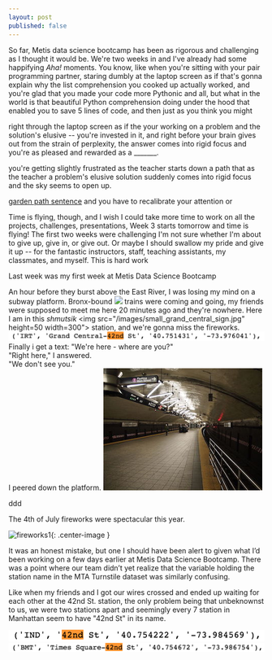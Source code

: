 ```yaml
---
layout: post
published: false
---
```


So far, Metis data science bootcamp has been as rigorous and challenging as I thought it would be. We're two weeks in and I've already had some happifying <i>Aha!</i> moments. You know, like when you're sitting with your pair programming partner, staring dumbly at the laptop screen as if that's gonna explain why the list comprehension you cooked up actually worked, and you're glad that you made your code more Pythonic and all, but what in the world is that beautiful Python comprehension doing under the hood that enabled you to save 5 lines of code, and then just as you think you might 






right through the laptop screen as if the your  working on a problem and the solution's elusive -- you're invested in it, and right before your brain gives out from the strain of perplexity, the answer  comes into rigid focus and you're as pleased and rewarded as a _______.  




you're getting slightly frustrated as the teacher starts down a path that  as the teacher  a problem's elusive solution suddenly comes into rigid focus and the sky seems to open up.

[garden path sentence](https://en.wikipedia.org/wiki/Garden_path_sentence) and you have to recalibrate your attention or 

Time is flying, though, and I wish I could take more time to work on all the projects, challenges, presentations,  Week 3 starts tomorrow and time is flying! The first two weeks were challenging
I'm not sure whether I'm about to give up, give in, or give out. 
Or maybe I should swallow my pride and give it <it>up</i> -- for the fantastic instructors, staff, teaching assistants, my classmates, and myself. This is hard work 





<style type="text/css">
.center-text
{
  text-align: center;
}
</style>

Last week was my first week at Metis Data Science Bootcamp 


An hour before they burst above the East River, I was losing my mind on a subway platform. Bronx-bound ![]("/images/NYCS-bull-trans-7.svg.png")  trains were coming and going, my friends were supposed to meet me here 20 minutes ago and they're nowhere. Here I am in this <i>shmutsik</i> <img src="/images/small_grand_central_sign.jpg" height=50 width=300"> station, and we're gonna miss the fireworks. 
![](/images/gc42_in_data.png)
Finally i get a text:
"We're here - where are you?"  
"Right here," I answered.  
"We don't see you."  
I peered down the platform. <img src="/images/Grand_Central_Flushing_station.jpg">

ddd

<span class="center-text">The 4th of July fireworks were spectacular this year.</span>
 
![fireworks1](/images/fireworks.png){: .center-image }


It was an honest mistake, but one I should have been alert to given what I’d been working on a few days earlier at Metis Data Science Bootcamp. There was a point where our team didn’t yet realize that the variable holding the station name in the MTA Turnstile dataset was similarly confusing.

Like when my friends and I got our wires crossed and ended up waiting for each other at the 42nd St. station, the only problem being that unbeknownst to us, we were two stations apart and seemingly every 7 station in Manhattan seem to have "42nd St" in its name.

![](/images/ind_42nd_in_data.png)
![](/images/times_sq_in_data.png)
